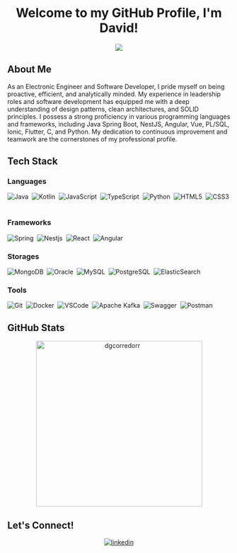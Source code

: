 <h1 align="center"><b>Welcome to my GitHub Profile, I'm David!</b></h1>

<p align="center">
  <!-- Typing SVG by dgcorredorr -->
  <a href="https://github.com/dgcorredorr">
    <img src="https://readme-typing-svg.demolab.com?font=Fira+Code&size=22&duration=2000&pause=500&center=true&vCenter=true&width=440&height=45&lines=Electronic+Engineer;Full-Stack+Developer;Passionate+about+Technology;Always+Learning+New+Things!" /></a>
</p>

## About Me

As an Electronic Engineer and Software Developer, I pride myself on being proactive, efficient, and analytically minded. My experience in leadership roles and software development has equipped me with a deep understanding of design patterns, clean architectures, and SOLID principles. I possess a strong proficiency in various programming languages and frameworks, including Java Spring Boot, NestJS, Angular, Vue, PL/SQL, Ionic, Flutter, C, and Python. My dedication to continuous improvement and teamwork are the cornerstones of my professional profile.

## <b> Tech Stack</b>

### Languages
![Java](https://img.shields.io/badge/java-%23ED8B00.svg?style=for-the-badge&logo=java&logoColor=white)&nbsp;
![Kotlin](https://img.shields.io/badge/kotlin-%23563D7C.svg?style=for-the-badge&logo=kotlin&logoColor=white)&nbsp;
![JavaScript](https://img.shields.io/badge/javascript-%23323330.svg?style=for-the-badge&logo=javascript&logoColor=%23F7DF1E)&nbsp;
![TypeScript](https://img.shields.io/badge/typescript-%233178C6?style=for-the-badge&logo=typescript&logoColor=white)&nbsp;
![Python](https://img.shields.io/badge/python-%233776AB.svg?style=for-the-badge&logo=python&logoColor=white)&nbsp;
![HTML5](https://img.shields.io/badge/html5-%23E34F26.svg?style=for-the-badge&logo=html5&logoColor=white)&nbsp;
![CSS3](https://img.shields.io/badge/css3-%231572B6.svg?style=for-the-badge&logo=css3&logoColor=white)&nbsp;

### Frameworks
![Spring](https://img.shields.io/badge/spring-%236DB33F.svg?style=for-the-badge&logo=spring&logoColor=white)&nbsp;
![Nestjs](https://img.shields.io/badge/nestjs-%23DD0031.svg?style=for-the-badge&logo=nestjs&logoColor=white)&nbsp;
![React](https://img.shields.io/badge/react-%2320232a.svg?style=for-the-badge&logo=react&logoColor=%2361DAFB)&nbsp;
![Angular](https://img.shields.io/badge/angular-%23DD0031.svg?style=for-the-badge&logo=angular&logoColor=white)&nbsp;

### Storages

![MongoDB](https://img.shields.io/badge/MongoDB-%234ea94b.svg?style=for-the-badge&logo=mongodb&logoColor=white)&nbsp;
![Oracle](https://img.shields.io/badge/oracle-%23C0C0C0.svg?style=for-the-badge&logo=oracle&logoColor=F80000)&nbsp;
![MySQL](https://img.shields.io/badge/mysql-%234479A1.svg?style=for-the-badge&logo=mysql&logoColor=white)&nbsp;
![PostgreSQL](https://img.shields.io/badge/postgres-%23316192.svg?style=for-the-badge&logo=postgresql&logoColor=white)&nbsp;
![ElasticSearch](https://img.shields.io/badge/-ElasticSearch-005571?style=for-the-badge&logo=elasticsearch)&nbsp;

### Tools
![Git](https://img.shields.io/badge/git-%23F05032.svg?style=for-the-badge&logo=git&logoColor=white)&nbsp;
![Docker](https://img.shields.io/badge/docker-%232496ED.svg?style=for-the-badge&logo=docker&logoColor=white)&nbsp;
![VSCode](https://img.shields.io/badge/vscode-%23007ACC.svg?style=for-the-badge&logo=visualstudiocode&logoColor=white)&nbsp;
![Apache Kafka](https://img.shields.io/badge/Apache%20Kafka-000?style=for-the-badge&logo=apachekafka)&nbsp;
![Swagger](https://img.shields.io/badge/-Swagger-%85EA2D?style=for-the-badge&logo=swagger&logoColor=white)&nbsp;
![Postman](https://img.shields.io/badge/Postman-FF6C37?style=for-the-badge&logo=postman&logoColor=white)&nbsp;


## <b> GitHub Stats</b>

<div align="center">
  <a href="https://github.com/dgcorredorr/">
    <img src="https://github-readme-stats.vercel.app/api/top-langs?username=dgcorredorr&show_icons=true&locale=en&layout=compact&line_height=20&title_color=7A7ADB&icon_color=2234AE&text_color=D3D3D3&bg_color=0,000000,000000" width="375" alt="dgcorredorr"/>
  </a>
</div>


## <b> Let's Connect!</b>

<div align='center'>
  <a href="https://linkedin.com/in/dgcorredorr" target="_blank">
    <img src="https://img.shields.io/badge/David Corredor-405DE6.svg?color=405DE6&style=for-the-badge&logo=linkedin&logoColor=white" alt=linkedin style="margin-bottom: 5px;"/>
  </a>
</div>

